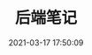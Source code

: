 ---
pageComponent:
  name: Catalogue
  data:
    key: 06.后端
    imgUrl: /images/fontend-1.png
    description: 后端笔记整理
title: 后端笔记
categories:
  - 目录页
date: 2021-03-17 17:50:09
permalink: /fontend
sidebar: false
article: false
comment: false
editLink: false
---